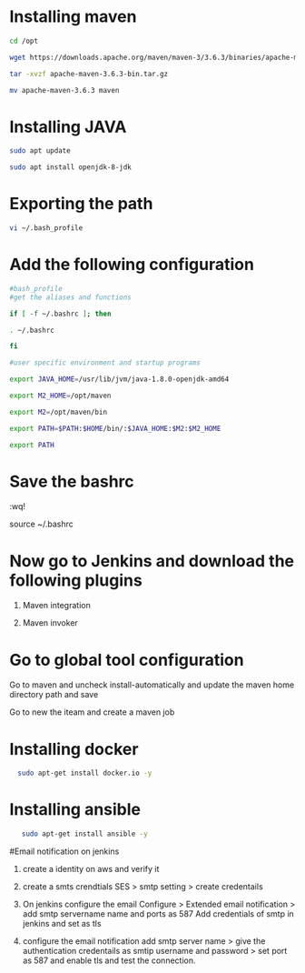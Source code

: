 # Installing maven

```sh
cd /opt

wget https://downloads.apache.org/maven/maven-3/3.6.3/binaries/apache-maven-3.6.3-bin.tar.gz

tar -xvzf apache-maven-3.6.3-bin.tar.gz

mv apache-maven-3.6.3 maven
```

# Installing JAVA

```sh
sudo apt update

sudo apt install openjdk-8-jdk
```

# Exporting the path

```sh
vi ~/.bash_profile
```



# Add the following configuration 

```sh
#bash_profile
#get the aliases and functions

if [ -f ~/.bashrc ]; then

. ~/.bashrc

fi

#user specific environment and startup programs

export JAVA_HOME=/usr/lib/jvm/java-1.8.0-openjdk-amd64

export M2_HOME=/opt/maven

export M2=/opt/maven/bin

export PATH=$PATH:$HOME/bin/:$JAVA_HOME:$M2:$M2_HOME

export PATH
```


# Save the bashrc 

:wq!

source  ~/.bashrc

# Now go to Jenkins and download the following plugins

1. Maven integration 

2. Maven invoker


# Go to global tool configuration 

Go to maven and uncheck install-automatically and update the maven home directory path and save 


 Go to new the iteam and create a maven job


 # Installing docker 

 ```sh
   sudo apt-get install docker.io -y
```

 # Installing ansible 
 
```sh
   sudo apt-get install ansible -y
```

#Email notification on jenkins

1. create a identity on aws and verify it
2. create a smts crendtials
  SES > smtp setting > create credentails
3. On jenkins configure the email 
 Configure > Extended email notification > add smtp servername name and ports as 587
 Add credentials of smtp in jenkins and set as tls 
 
 4. configure the email notification
  add smtp server name > give the authentication credentails as smtip username and password > set port as 587 and enable tls
  and test the connection.
  


  








